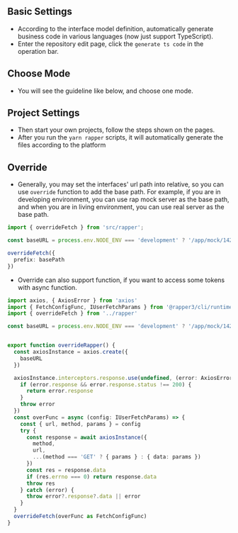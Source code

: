 ## Basic Settings
- According to the interface model definition, automatically generate business code in various languages (now just support TypeScript).
- Enter the repository edit page, click the `generate ts code` in the operation bar.
<code src="./component/button_code.tsx" inline=true></code>
## Choose Mode
- You will see the guideline like below, and choose one mode.
<code src="./component/mode.tsx" inline=true></code>
## Project Settings
- Then start your own projects, follow the steps shown on the pages.
- After you run the `yarn rapper` scripts, it will automatically generate the files according to the platform

<code src="./component/steps.tsx" inline=true></code>
## Override
- Generally, you may set the interfaces' url path into relative, so you can use `override` function to add the base path. For example, if you are in developing environment, you can use rap mock server as the base path, and when you are in living environment, you can use real server as the base path.

``` ts
import { overrideFetch } from 'src/rapper';

const baseURL = process.env.NODE_ENV === 'development' ? '/app/mock/142/post/' : '/'

overrideFetch({
  prefix: basePath
})

```

- Override can also support function, if you want to access some tokens with async function.

``` ts
import axios, { AxiosError } from 'axios'
import { FetchConfigFunc, IUserFetchParams } from '@rapper3/cli/runtime/commonLib'
import { overrideFetch } from '../rapper'

const baseURL = process.env.NODE_ENV === 'development' ? '/app/mock/142/post/' : '/'


export function overrideRapper() {
  const axiosInstance = axios.create({
    baseURL
  })

  axiosInstance.interceptors.response.use(undefined, (error: AxiosError) => {
    if (error.response && error.response.status !== 200) {
      return error.response
    }
    throw error
  })
  const overFunc = async (config: IUserFetchParams) => {
    const { url, method, params } = config
    try {
      const response = await axiosInstance({
        method,
        url,
        ...(method === 'GET' ? { params } : { data: params })
      })
      const res = response.data
      if (res.errno === 0) return response.data
      throw res
    } catch (error) {
      throw error?.response?.data || error
    }
  }
  overrideFetch(overFunc as FetchConfigFunc)
}

```
